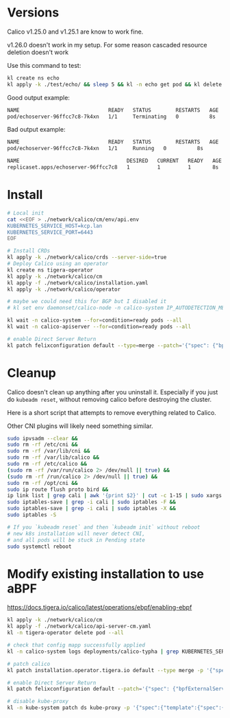 
# Versions

Calico v1.25.0 and v1.25.1 are know to work fine.

v1.26.0 doesn't work in my setup.
For some reason cascaded resource deletion doesn't work

Use this command to test:
```bash
kl create ns echo
kl apply -k ./test/echo/ && sleep 5 && kl -n echo get pod && kl delete -k ./test/echo/ && sleep 1 && kl -n echo get all
```

Good output example:
```bash
NAME                             READY   STATUS        RESTARTS   AGE
pod/echoserver-96ffcc7c8-7k4xn   1/1     Terminating   0          8s
```

Bad output example:
```bash
NAME                             READY   STATUS        RESTARTS   AGE
pod/echoserver-96ffcc7c8-7k4xn   1/1     Running   0          8s

NAME                                   DESIRED   CURRENT   READY   AGE
replicaset.apps/echoserver-96ffcc7c8   1         1         1       8s
```

# Install

```bash
# Local init
cat <<EOF > ./network/calico/cm/env/api.env
KUBERNETES_SERVICE_HOST=kcp.lan
KUBERNETES_SERVICE_PORT=6443
EOF

# Install CRDs
kl apply -k ./network/calico/crds --server-side=true
# Deploy Calico using an operator
kl create ns tigera-operator
kl apply -k ./network/calico/cm
kl apply -f ./network/calico/installation.yaml
kl apply -k ./network/calico/operator

# maybe we could need this for BGP but I disabled it
# kl set env daemonset/calico-node -n calico-system IP_AUTODETECTION_METHOD=interface=ens18

kl wait -n calico-system --for=condition=ready pods --all
kl wait -n calico-apiserver --for=condition=ready pods --all

# enable Direct Server Return
kl patch felixconfiguration default --type=merge --patch='{"spec": {"bpfExternalServiceMode": "DSR"}}'
```

# Cleanup

Calico doesn't clean up anything after you uninstall it.
Especially if you just do `kubeadm reset`,
without removing calico before destroying the cluster.

Here is a short script that attempts to remove everything related to Calico.

Other CNI plugins will likely need something similar.

```bash
sudo ipvsadm --clear &&
sudo rm -rf /etc/cni &&
sudo rm -rf /var/lib/cni &&
sudo rm -rf /var/lib/calico &&
sudo rm -rf /etc/calico &&
(sudo rm -rf /var/run/calico 2> /dev/null || true) &&
(sudo rm -rf /run/calico 2> /dev/null || true) &&
sudo rm -rf /opt/cni &&
sudo ip route flush proto bird &&
ip link list | grep cali | awk '{print $2}' | cut -c 1-15 | sudo xargs -I {} ip link delete {} &&
sudo iptables-save | grep -i cali | sudo iptables -F &&
sudo iptables-save | grep -i cali | sudo iptables -X &&
sudo iptables -S

# If you `kubeadm reset` and then `kubeadm init` without reboot
# new k8s installation will never detect CNI,
# and all pods will be stuck in Pending state
sudo systemctl reboot

```

# Modify existing installation to use aBPF

https://docs.tigera.io/calico/latest/operations/ebpf/enabling-ebpf

```bash
kl apply -k ./network/calico/cm
kl apply -f ./network/calico/api-server-cm.yaml
kl -n tigera-operator delete pod --all

# check that config mapp successfully applied
kl -n calico-system logs deployments/calico-typha | grep KUBERNETES_SERVICE_HOST

# patch calico
kl patch installation.operator.tigera.io default --type merge -p '{"spec":{"calicoNetwork":{"linuxDataplane":"BPF", "hostPorts":null}}}'

# enable Direct Server Return
kl patch felixconfiguration default --patch='{"spec": {"bpfExternalServiceMode": "DSR"}}'

# disable kube-proxy
kl -n kube-system patch ds kube-proxy -p '{"spec":{"template":{"spec":{"nodeSelector":{"non-calico": "true"}}}}}'
```

